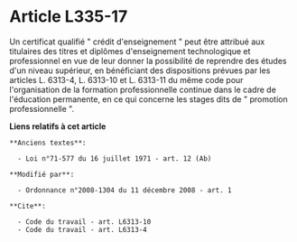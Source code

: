 # Article L335-17

Un certificat qualifié " crédit d'enseignement " peut être attribué aux titulaires des titres et diplômes d'enseignement
technologique et professionnel en vue de leur donner la possibilité de reprendre des études d'un niveau supérieur, en
bénéficiant des dispositions prévues par les articles L. 6313-4, L. 6313-10 et L. 6313-11 du même code pour l'organisation de
la formation professionnelle continue dans le cadre de l'éducation permanente, en ce qui concerne les stages dits de "
promotion professionnelle ".

**Liens relatifs à cet article**

	**Anciens textes**:

	  - Loi n°71-577 du 16 juillet 1971 - art. 12 (Ab)

	**Modifié par**:

	  - Ordonnance n°2008-1304 du 11 décembre 2008 - art. 1

	**Cite**:

	  - Code du travail - art. L6313-10
	  - Code du travail - art. L6313-4

